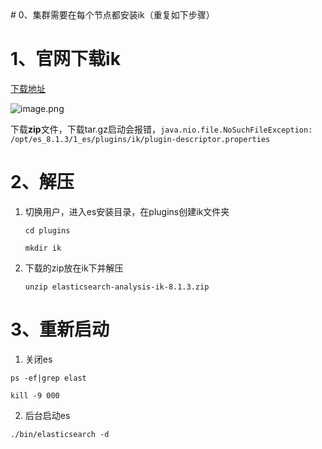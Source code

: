 <!--markdown--># 0、集群需要在每个节点都安装ik（重复如下步骤）

# 1、官网下载ik

[下载地址](https://github.com/medcl/elasticsearch-analysis-ik/releases)

![image.png](https://mubei.icu/usr/uploads/2022/07/2445692249.png)

下载**zip**文件，下载tar.gz启动会报错，`java.nio.file.NoSuchFileException: /opt/es_8.1.3/1_es/plugins/ik/plugin-descriptor.properties`

# 2、解压

1. 切换用户，进入es安装目录，在plugins创建ik文件夹

   `cd plugins`

   `mkdir ik`
2. 下载的zip放在ik下并解压

   `unzip elasticsearch-analysis-ik-8.1.3.zip`

# 3、重新启动

1. 关闭es

`ps -ef|grep elast`

`kill -9 000`

2. 后台启动es

`./bin/elasticsearch -d`

